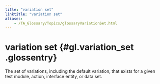 ```yaml
--- 
title: "variation set"
linktitle: "variation set"
aliases: 
    - /TA_Glossary/Topics/glossaryVariationSet.html
---
```

# variation set {#gl.variation_set .glossentry}

The set of variations, including the default variation, that exists for a given test module, action, interface entity, or data set.

